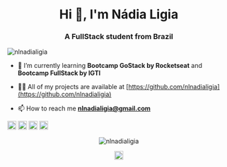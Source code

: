 <h1 align="center">Hi 👋, I'm Nádia Ligia</h1>
<h3 align="center">A FullStack student from Brazil</h3>

<p align="left"> <img src="https://komarev.com/ghpvc/?username=nlnadialigia" alt="nlnadialigia" /> </p>

- 🌱 I’m currently learning **Bootcamp GoStack by Rocketseat** and **Bootcamp FullStack by IGTI**

- 👨‍💻 All of my projects are available at [https://github.com/nlnadialigia](https://github.com/nlnadialigia)

- 📫 How to reach me **nlnadialigia@gmail.com**

<p align="left"><img src="https://devicons.github.io/devicon/devicon.git/icons/react/react-original-wordmark.svg" alt="react" width="20" height="20"/> <img src="https://devicons.github.io/devicon/devicon.git/icons/css3/css3-original-wordmark.svg" alt="css3" width="20" height="20"/> <img src="https://devicons.github.io/devicon/devicon.git/icons/html5/html5-original-wordmark.svg" alt="html5" width="20" height="20"/> <img src="https://devicons.github.io/devicon/devicon.git/icons/javascript/javascript-original.svg" alt="javascript" width="20" height="20"/></p><p align="center"> <img src="https://github-readme-stats.vercel.app/api?username=nlnadialigia&show_icons=true" alt="nlnadialigia" /> </p>

<p align="center">
<a href="https://linkedin.com/in/nlnadialigia" target="blank"><img align="center" src="https://cdn.jsdelivr.net/npm/simple-icons@3.0.1/icons/linkedin.svg" alt="nlnadialigia" height="20" width="20" /></a>
</p>

